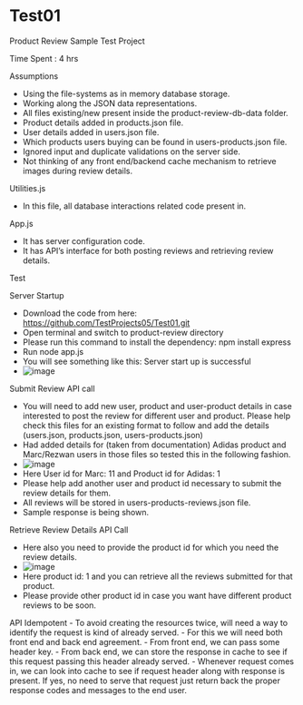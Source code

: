 # Test01
Product Review Sample Test Project

Time Spent : 4 hrs


Assumptions 
-	Using the file-systems as in memory database storage.
-	Working along the JSON data representations.
-	All files existing/new present inside the product-review-db-data folder.
-	Product details added in products.json file.
-	User details added in users.json file.
-	Which products users buying can be found in users-products.json file.
-	Ignored input and duplicate validations on the server side.
-	Not thinking of any front end/backend cache mechanism to retrieve images during review details.


Utilities.js 
-	In this file, all database interactions related code present in.

App.js
-	It has server configuration code.
-	It has API’s interface for both posting reviews and retrieving review details. 

Test

  Server Startup 
  -	Download the code from here: https://github.com/TestProjects05/Test01.git
  -	Open terminal and switch to product-review directory
  -	Please run this command to install the dependency: npm install express
  -	Run node app.js 
  -	You will see something like this: Server start up is successful
  -	![image](https://user-images.githubusercontent.com/99424096/153466179-28f489f4-b59b-49f4-aa67-aa6385507650.png)

 Submit Review API call
  -	You will need to add new user, product and user-product details in case interested to post the review for different user and product. Please help check this files for an        existing format to follow and add the details (users.json, products.json, users-products.json)
  -	Had added details for (taken from documentation) Adidas product and Marc/Rezwan users in those files so tested this in the following fashion.
  -	![image](https://user-images.githubusercontent.com/99424096/153466259-a240bf7c-da4c-470c-9fb0-e157edb6c75c.png)
  -	Here User id for Marc: 11 and Product id for Adidas: 1 
  -	Please help add another user and product id necessary to submit the review details for them.
  -	All reviews will be stored in users-products-reviews.json file.
  -	Sample response is being shown.
 
 
 Retrieve Review Details API Call
  - Here also you need to provide the product id for which you need the review details.
  - ![image](https://user-images.githubusercontent.com/99424096/153466373-c22e2b71-8fd6-4527-ae24-c53701271ac5.png)
  -	Here product id: 1 and you can retrieve all the reviews submitted for that product.
  -	Please provide other product id in case you want have different product reviews to be soon.

 
  API Idempotent
    -	To avoid creating the resources twice, will need a way to identify the request is kind of already served.
    -	For this we will need both front end and back end agreement.
    -	From front end, we can pass some header key.
    -	From back end, we can store the response in cache to see if this request passing this header already served.
    -	Whenever request comes in, we can look into cache to see if request header along with response is present. If yes, no need to serve that request just return back the     proper response codes and messages to the end user.
  


